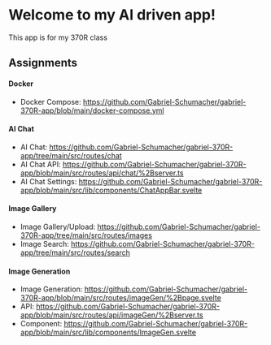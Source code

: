 # Welcome to my AI driven app!
This app is for my 370R class
## Assignments
#### Docker
* Docker Compose: https://github.com/Gabriel-Schumacher/gabriel-370R-app/blob/main/docker-compose.yml
#### AI Chat
* AI Chat: https://github.com/Gabriel-Schumacher/gabriel-370R-app/tree/main/src/routes/chat
* AI Chat API: https://github.com/Gabriel-Schumacher/gabriel-370R-app/blob/main/src/routes/api/chat/%2Bserver.ts
* AI Chat Settings: https://github.com/Gabriel-Schumacher/gabriel-370R-app/blob/main/src/lib/components/ChatAppBar.svelte
#### Image Gallery
* Image Gallery/Upload: https://github.com/Gabriel-Schumacher/gabriel-370R-app/tree/main/src/routes/images
* Image Search: https://github.com/Gabriel-Schumacher/gabriel-370R-app/tree/main/src/routes/search
#### Image Generation
* Image Generation: https://github.com/Gabriel-Schumacher/gabriel-370R-app/blob/main/src/routes/imageGen/%2Bpage.svelte
* API: https://github.com/Gabriel-Schumacher/gabriel-370R-app/blob/main/src/routes/api/imageGen/%2Bserver.ts
* Component: https://github.com/Gabriel-Schumacher/gabriel-370R-app/blob/main/src/lib/components/ImageGen.svelte

